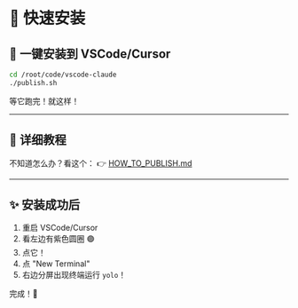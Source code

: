 # 🎯 快速安装

## 🚀 一键安装到 VSCode/Cursor

```bash
cd /root/code/vscode-claude
./publish.sh
```

等它跑完！就这样！

---

## 📖 详细教程

不知道怎么办？看这个：
👉 [HOW_TO_PUBLISH.md](HOW_TO_PUBLISH.md)

---

## ✨ 安装成功后

1. 重启 VSCode/Cursor
2. 看左边有紫色圆圈 🟣
3. 点它！
4. 点 "New Terminal"
5. 右边分屏出现终端运行 `yolo`！

完成！🎉
